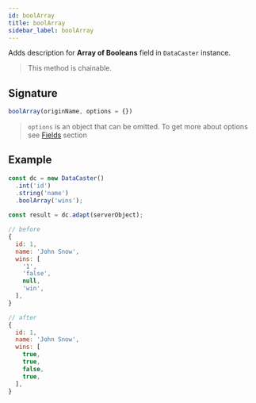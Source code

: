 ```yaml
---
id: boolArray
title: boolArray
sidebar_label: boolArray
---
```


Adds description for **Array of Booleans** field in `DataCaster` instance.

> This method is chainable.

## Signature

```javascript
boolArray(originName, options = {})
```

> `options` is an object that can be omitted. To get more about options see [Fields](basics#fields) section

## Example

```javascript
const dc = new DataCaster()
  .int('id')
  .string('name')
  .boolArray('wins');
	
const result = dc.adapt(serverObject);
```

```javascript
// before
{
  id: 1,
  name: 'John Snow',
  wins: [
    '1',
    'false',
    null,
    'win',
  ],
}

// after
{
  id: 1,
  name: 'John Snow',
  wins: [
    true,
    true,
    false,
    true,
  ],
}
```
